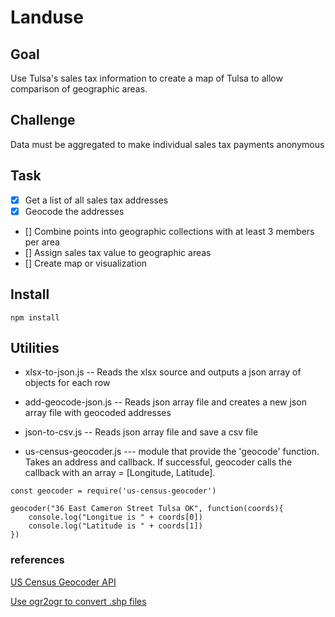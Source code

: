 # Landuse

## Goal
Use Tulsa's sales tax information to create a map of Tulsa to allow comparison of geographic areas.

## Challenge
Data must be aggregated to make individual sales tax payments anonymous

##  Task
- [x] Get a list of all sales tax addresses
- [x] Geocode the addresses
- [] Combine points into geographic collections with at least 3 members per area
- [] Assign sales tax value to geographic areas
- [] Create map or visualization

## Install
`
npm install
`

## Utilities

* xlsx-to-json.js -- Reads the xlsx source and outputs a json array of objects for each row

* add-geocode-json.js -- Reads json array file and creates a new json array file with geocoded addresses

* json-to-csv.js -- Reads json array file and save a csv file

* us-census-geocoder.js --- module that provide the 'geocode' function.  Takes an address and callback.  If successful, geocoder calls the callback with an array = [Longitude, Latitude].


```
const geocoder = require('us-census-geocoder')

geocoder("36 East Cameron Street Tulsa OK", function(coords){
    console.log("Longitue is " + coords[0])
    console.log("Latitude is " + coords[1])    
})
```






### references
[US Census Geocoder API](https://geocoding.geo.census.gov/geocoder/Geocoding_Services_API.pdf)

[Use ogr2ogr to convert .shp files](https://www.bram.us/2012/03/14/convert-esri-shapefile-shp-to-geojson-json/)
